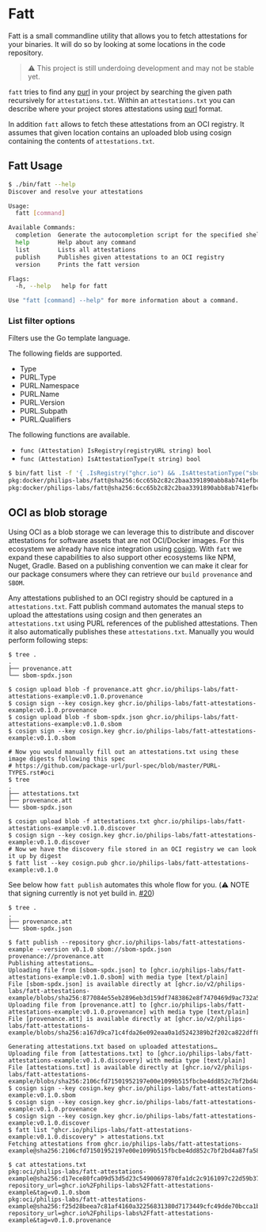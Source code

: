 # Fatt

Fatt is a small commandline utility that allows you to fetch attestations for your binaries. It will do so by looking at some locations in the code repository.

> :warning: This project is still underdoing development and may not be stable yet.

`fatt` tries to find any [purl][] in your project by searching the given path recursively for `attestations.txt`. Within an `attestations.txt` you can describe where your project stores attestations using [purl][] format.

In addition `fatt` allows to fetch these attestations from an OCI registry. It assumes that given location contains an uploaded blob using cosign containing the contents of `attestations.txt`.

## Fatt Usage

```bash
$ ./bin/fatt --help
Discover and resolve your attestations

Usage:
  fatt [command]

Available Commands:
  completion  Generate the autocompletion script for the specified shell
  help        Help about any command
  list        Lists all attestations
  publish     Publishes given attestations to an OCI registry
  version     Prints the fatt version

Flags:
  -h, --help   help for fatt

Use "fatt [command] --help" for more information about a command.
```

### List filter options

Filters use the Go template language.

The following fields are supported.

* Type
* PURL.Type
* PURL.Namespace
* PURL.Name
* PURL.Version
* PURL.Subpath
* PURL.Qualifiers

The following functions are available.

* `func (Attestation) IsRegistry(registryURL string) bool`
* `func (Attestation) IsAttestationType(t string) bool`

```bash
$ bin/fatt list -f '{ .IsRegistry("ghcr.io") && .IsAttestationType("sbom") }'
pkg:docker/philips-labs/fatt@sha256:6cc65b2c82c2baa3391890abb8ab741efbcbc87baff3b06d5797afacb314ddd9?repository_url=ghcr.io&attestation_type=sbom
pkg:docker/philips-labs/fatt@sha256:6cc65b2c82c2baa3391890abb8ab741efbcbc87baff3b06d5797afacb314ddd9?repository_url=ghcr.io&attestation_type=sbom
```

## OCI as blob storage

Using OCI as a blob storage we can leverage this to distribute and discover attestations for software assets that are not OCI/Docker images. For this ecosystem we already have nice integration using [cosign](https://github.com/sigstore/cosign). With `fatt` we expand these capabilities to also support other ecosystems like NPM, Nuget, Gradle. Based on a publishing convention we can make it clear for our package consumers where they can retrieve our `build provenance` and `SBOM`.

Any attestations published to an OCI registry should be captured in a `attestations.txt`. Fatt publish command automates the manual steps to upload the attestations using cosign and then generates an `attestations.txt` using PURL references of the published attestations. Then it also automatically publishes these `attestations.txt`. Manually you would perform following steps:

```shell
$ tree .
.
├── provenance.att
└── sbom-spdx.json

$ cosign upload blob -f provenance.att ghcr.io/philips-labs/fatt-attestations-example:v0.1.0.provenance
$ cosign sign --key cosign.key ghcr.io/philips-labs/fatt-attestations-example:v0.1.0.provenance
$ cosign upload blob -f sbom-spdx.json ghcr.io/philips-labs/fatt-attestations-example:v0.1.0.sbom
$ cosign sign --key cosign.key ghcr.io/philips-labs/fatt-attestations-example:v0.1.0.sbom

# Now you would manually fill out an attestations.txt using these image digests following this spec
# https://github.com/package-url/purl-spec/blob/master/PURL-TYPES.rst#oci
$ tree
.
├── attestations.txt
├── provenance.att
└── sbom-spdx.json

$ cosign upload blob -f attestations.txt ghcr.io/philips-labs/fatt-attestations-example:v0.1.0.discover
$ cosign sign --key cosign.key ghcr.io/philips-labs/fatt-attestations-example:v0.1.0.discover
# Now we have the discovery file stored in an OCI registry we can look it up by digest
$ fatt list --key cosign.pub ghcr.io/philips-labs/fatt-attestations-example:v0.1.0
```

See below how `fatt publish` automates this whole flow for you.
(:warning: NOTE that signing currently is not yet build in. [#20](https://github.com/philips-labs/fatt/issues/20))

```shell
$ tree .
.
├── provenance.att
└── sbom-spdx.json

$ fatt publish --repository ghcr.io/philips-labs/fatt-attestations-example --version v0.1.0 sbom://sbom-spdx.json provenance://provenance.att
Publishing attestations…
Uploading file from [sbom-spdx.json] to [ghcr.io/philips-labs/fatt-attestations-example:v0.1.0.sbom] with media type [text/plain]
File [sbom-spdx.json] is available directly at [ghcr.io/v2/philips-labs/fatt-attestations-example/blobs/sha256:877084e55eb2896eb3d159df7483862e8f7470469d9ac732a54da2298bcf456c]
Uploading file from [provenance.att] to [ghcr.io/philips-labs/fatt-attestations-example:v0.1.0.provenance] with media type [text/plain]
File [provenance.att] is available directly at [ghcr.io/v2/philips-labs/fatt-attestations-example/blobs/sha256:a167d9ca71c4fda26e092eaa0a1d5242389b2f202ca822dff8f088faf8cce00e]

Generating attestations.txt based on uploaded attestations…
Uploading file from [attestations.txt] to [ghcr.io/philips-labs/fatt-attestations-example:v0.1.0.discovery] with media type [text/plain]
File [attestations.txt] is available directly at [ghcr.io/v2/philips-labs/fatt-attestations-example/blobs/sha256:2106cfd71501952197e00e1099b515fbcbe4dd852c7bf2bd4a87fa58d3bae0d7]
$ cosign sign --key cosign.key ghcr.io/philips-labs/fatt-attestations-example:v0.1.0.sbom
$ cosign sign --key cosign.key ghcr.io/philips-labs/fatt-attestations-example:v0.1.0.provenance
$ cosign sign --key cosign.key ghcr.io/philips-labs/fatt-attestations-example:v0.1.0.discover
$ fatt list "ghcr.io/philips-labs/fatt-attestations-example:v0.1.0.discovery" > attestations.txt
Fetching attestations from ghcr.io/philips-labs/fatt-attestations-example@sha256:2106cfd71501952197e00e1099b515fbcbe4dd852c7bf2bd4a87fa58d3bae0d7…

$ cat attestations.txt
pkg:oci/philips-labs/fatt-attestations-example@sha256:d17ece80fca09d53d5d23c54900697870fa1dc2c9161097c22d59b3775b88cc0?repository_url=ghcr.io%2Fphilips-labs%2Ffatt-attestations-example&tag=v0.1.0.sbom
pkg:oci/philips-labs/fatt-attestations-example@sha256:f25d28beea7c81af4160a32256831380d7173449cfc49dde70bcca1b697f9c7e?repository_url=ghcr.io%2Fphilips-labs%2Ffatt-attestations-example&tag=v0.1.0.provenance
```

[purl]: https://github.com/package-url/purl-spec "A minimal specification and implementation of purl aka. a Package 'mostly universal' URL."
